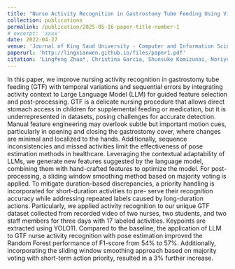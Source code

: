```yaml
---
title: "Nurse Activity Recognition in Gastrostomy Tube Feeding Using Video-Based Pose with Large Language Model-Guided Features"
collection: publications
permalink: /publication/2025-05-16-paper-title-number-1
# excerpt: 'xxxx'
date: 2022-04-27
venue: 'Journal of King Saud University - Computer and Information Sciences'
paperurl: 'http://lingxianwen.github.io/files/paper1.pdf'
citation: 'Lingfeng Zhao*, Christina Garcia, Shunsuke Komizunai, Noriyo Colley, Atsuko Sato, Mayumi Kouchiyama, Toshiko Nasu, Sozo Inoue'
---
```


In this paper, we improve nursing activity recognition in gastrostomy tube feeding (GTF) with temporal variations and sequential errors by integrating activity context to Large Language Model (LLM) for guided feature selection and post-processing. GTF is a delicate nursing procedure that allows direct stomach access in children for supplemental feeding or medication, but it is underrepresented in datasets, posing challenges for accurate detection. Manual feature engineering may overlook subtle but important motion cues, particularly in opening and closing the gastrostomy cover, where changes are minimal and localized to the hands. Additionally, sequence inconsistencies and missed activities limit the effectiveness of pose estimation methods in healthcare. Leveraging the contextual adaptability of LLMs, we generate new features suggested by the language model, combining them with hand-crafted features to optimize the model. For post-processing, a sliding window smoothing method based on majority voting is applied. To mitigate duration-based discrepancies, a priority handling is incorporated for short-duration activities to pre- serve their recognition accuracy while addressing repeated labels caused by long-duration actions. Particularly, we applied activity recognition to our unique GTF dataset collected from recorded video of two nurses, two students, and two staff members for three days with 17 labeled activities. Keypoints are extracted using YOLO11. Compared to the baseline, the application of LLM to GTF nurse activity recognition with pose estimation improved the Random Forest performance of F1-score from 54% to 57%. Additionally, incorporating the sliding window smoothing approach based on majority voting with short-term action priority, resulted in a 3% further increase.
